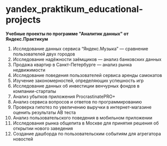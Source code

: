 # yandex_praktikum_educational-projects
**Учебные проекты  по программе "Аналитик данных" от Яндекс.Практикум**
1. Исследование данных сервиса “Яндекс.Музыка” — сравнение пользователей двух городов
2. Исследование надёжности заёмщиков — анализ банковских данных
3. Продажа квартир в Санкт-Петербурге — анализ рынка недвижимости
4. Исследование поведения пользователей сервиса аренды самокатов
5. Изучение закономерностей, определяющих успешность игр
6. Исследование данных об инвестиции венчурных фондов в компании-стартапы
7. Анализ убытков приложения ProcrastinatePRO+
8. Анализ сервиса вопросов и ответов по программированию
9. Проверка гипотез по увеличению выручки в интернет-магазине оценить результаты AB теста
10. Анализ пользовательского поведения в мобильном приложении
11. Исследования рынка общепита в Москве для принятия решения об открытии нового заведения 
12. Создание дашборда по пользовательским событиям для агрегатора новостей

